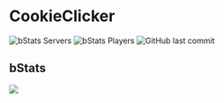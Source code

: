 # CookieClicker
![bStats Servers](https://img.shields.io/bstats/servers/16433?style=for-the-badge)
![bStats Players](https://img.shields.io/bstats/players/16433?style=for-the-badge)
![GitHub last commit](https://img.shields.io/github/last-commit/Hutch79/CookieClicker?style=for-the-badge)

## bStats
[![](https://bstats.org/signatures/bukkit/Cookie%20Clicker.svg)](https://bstats.org/plugin/bukkit/Cookie%20Clicker)
